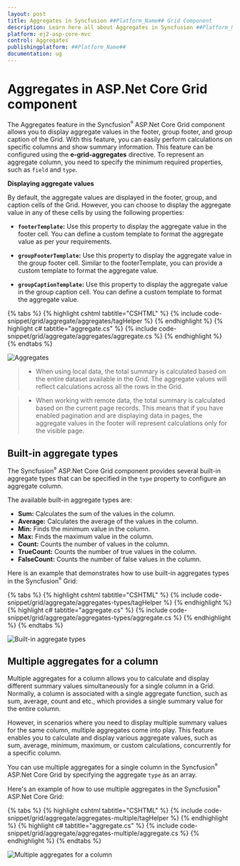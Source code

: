 ```yaml
---
layout: post
title: Aggregates in Syncfusion ##Platform_Name## Grid Component
description: Learn here all about Aggregates in Syncfusion ##Platform_Name## Grid component of Syncfusion Essential JS 2 and more.
platform: ej2-asp-core-mvc
control: Aggregates
publishingplatform: ##Platform_Name##
documentation: ug
---
```


# Aggregates in ASP.Net Core Grid component

The Aggregates feature in the Syncfusion<sup style="font-size:70%">&reg;</sup> ASP.Net Core Grid component allows you to display aggregate values in the footer, group footer, and group caption of the Grid. With this feature, you can easily perform calculations on specific columns and show summary information. This feature can be configured using the **e-grid-aggregates** directive. To represent an aggregate column, you need to specify the minimum required properties, such as `field` and `type`.

**Displaying aggregate values**

By default, the aggregate values are displayed in the footer, group, and caption cells of the Grid. However, you can choose to display the aggregate value in any of these cells by using the following properties:

* **`footerTemplate`:** Use this property to display the aggregate value in the footer cell. You can define a custom template to format the aggregate value as per your requirements.

* **`groupFooterTemplate`:** Use this property to display the aggregate value in the group footer cell. Similar to the footerTemplate, you can provide a custom template to format the aggregate value.

* **`groupCaptionTemplate`:** Use this property to display the aggregate value in the group caption cell. You can define a custom template to format the aggregate value.

{% tabs %}
{% highlight cshtml tabtitle="CSHTML" %}
{% include code-snippet/grid/aggregate/aggregates/tagHelper %}
{% endhighlight %}
{% highlight c# tabtitle="aggregate.cs" %}
{% include code-snippet/grid/aggregate/aggregates/aggregate.cs %}
{% endhighlight %}
{% endtabs %}

![Aggregates](../images/aggregates/aggregates.png) 

> * When using local data, the total summary is calculated based on the entire dataset available in the Grid. The aggregate values will reflect calculations across all the rows in the Grid.

> * When working with remote data, the total summary is calculated based on the current page records. This means that if you have enabled pagination and are displaying data in pages, the aggregate values in the footer will represent calculations only for the visible page.

## Built-in aggregate types

The Syncfusion<sup style="font-size:70%">&reg;</sup> ASP.Net Core Grid component provides several built-in aggregate types that can be specified in the `type` property to configure an aggregate column.

The available built-in aggregate types are:

* **Sum:** Calculates the sum of the values in the column.
* **Average:** Calculates the average of the values in the column.
* **Min:** Finds the minimum value in the column.
* **Max:** Finds the maximum value in the column.
* **Count:** Counts the number of values in the column.
* **TrueCount:** Counts the number of true values in the column.
* **FalseCount:** Counts the number of false values in the column.

Here is an example that demonstrates how to use built-in aggregates types in the Syncfusion<sup style="font-size:70%">&reg;</sup> Grid:

{% tabs %}
{% highlight cshtml tabtitle="CSHTML" %}
{% include code-snippet/grid/aggregate/aggregates-types/tagHelper %}
{% endhighlight %}
{% highlight c# tabtitle="aggregate.cs" %}
{% include code-snippet/grid/aggregate/aggregates-types/aggregate.cs %}
{% endhighlight %}
{% endtabs %}

![Built-in aggregate types](../images/aggregates/aggregate-types.png)

## Multiple aggregates for a column

Multiple aggregates for a column allows you to calculate and display different summary values simultaneously for a single column in a Grid. Normally, a column is associated with a single aggregate function, such as sum, average, count and etc., which provides a single summary value for the entire column.

However, in scenarios where you need to display multiple summary values for the same column, multiple aggregates come into play. This feature enables you to calculate and display various aggregate values, such as sum, average, minimum, maximum, or custom calculations, concurrently for a specific column.

You can use multiple aggregates for a single column in the Syncfusion<sup style="font-size:70%">&reg;</sup> ASP.Net Core Grid by specifying the aggregate `type` as an array.

Here's an example of how to use multiple aggregates in the Syncfusion<sup style="font-size:70%">&reg;</sup> ASP.Net Core Grid:

{% tabs %}
{% highlight cshtml tabtitle="CSHTML" %}
{% include code-snippet/grid/aggregate/aggregates-multiple/tagHelper %}
{% endhighlight %}
{% highlight c# tabtitle="aggregate.cs" %}
{% include code-snippet/grid/aggregate/aggregates-multiple/aggregate.cs %}
{% endhighlight %}
{% endtabs %}

![Multiple aggregates for a column](../images/aggregates/aggregates-multiple.png)